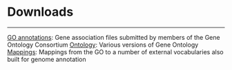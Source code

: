 # Downloads
---

[GO annotations](http://geneontology.org/page/download-annotations): Gene association files submitted by members of the Gene Ontology Consortium
[Ontology](http://geneontology.org/page/download-ontology): Various versions of Gene Ontology
[Mappings](http://geneontology.org/page/download-mappings): Mappings from the GO to a number of external vocabularies also built for genome annotation